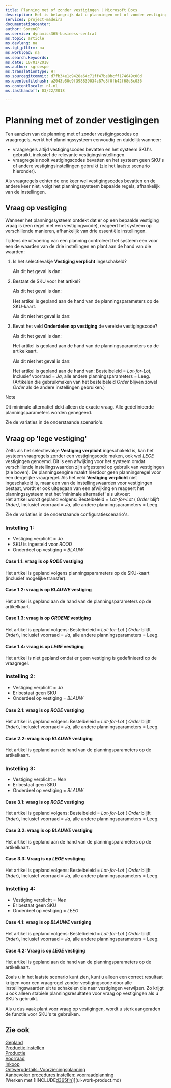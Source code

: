 ```yaml
---
title: Planning met of zonder vestigingen | Microsoft Docs
description: Het is belangrijk dat u planningen met of zonder vestigingscodes op vraagregels begrijpt.
services: project-madeira
documentationcenter: 
author: SorenGP
ms.service: dynamics365-business-central
ms.topic: article
ms.devlang: na
ms.tgt_pltfrm: na
ms.workload: na
ms.search.keywords: 
ms.date: 10/01/2018
ms.author: sgroespe
ms.translationtype: HT
ms.sourcegitcommit: d7fb34e1c9428a64c71ff47be8bcff174649c00d
ms.openlocfilehash: a2043b50e9f398839034c87e8f0fb42f68d8c036
ms.contentlocale: nl-nl
ms.lasthandoff: 03/22/2018

---
```

# <a name="planning-with-or-without-locations"></a>Planning met of zonder vestigingen
Ten aanzien van de planning met of zonder vestigingscodes op vraagregels, werkt het planningssysteem eenvoudig en duidelijk wanneer:  

-   vraagregels altijd vestigingscodes bevatten en het systeem SKU's gebruikt, inclusief de relevante vestigingsinstellingen.  
-   vraagregels nooit vestigingscodes bevatten en het systeem geen SKU's of andere vestigingsinstellingen gebruikt (zie het laatste scenario hieronder).  

Als vraagregels echter de ene keer wel vestigingscodes bevatten en de andere keer niet, volgt het planningssysteem bepaalde regels, afhankelijk van de instellingen.  

## <a name="demand-at-location"></a>Vraag op vestiging  
Wanneer het planningssysteem ontdekt dat er op een bepaalde vestiging vraag is (een regel met een vestigingscode), reageert het systeem op verschillende manieren, afhankelijk van drie essentiële instellingen.  

Tijdens de uitvoering van een planning controleert het systeem een voor een de waarden van de drie instellingen en plant aan de hand van die waarden:  

1.  Is het selectievakje **Vestiging verplicht** ingeschakeld?  

    Als dit het geval is dan:  

2.  Bestaat de SKU voor het artikel?  

    Als dit het geval is dan:  

    Het artikel is gepland aan de hand van de planningsparameters op de SKU-kaart.  

    Als dit niet het geval is dan:  

3.  Bevat het veld **Onderdelen op vestiging** de vereiste vestigingscode?  

    Als dit het geval is dan:  

    Het artikel is gepland aan de hand van de planningsparameters op de artikelkaart.  

    Als dit niet het geval is dan:  

    Het artikel is gepland aan de hand van: Bestelbeleid =  *Lot-for-Lot*, Inclusief voorraad =  *Ja*, alle andere planningsparameters = Leeg. (Artikelen die gebruikmaken van het bestelbeleid  *Order* blijven zowel  *Order* als de andere instellingen gebruiken.)  

> [!NOTE]  
>  Dit minimale alternatief dekt alleen de exacte vraag. Alle gedefinieerde planningsparameters worden genegeerd.  

Zie de variaties in de onderstaande scenario's.  

## <a name="demand-at-blank-location"></a>Vraag op 'lege vestiging'  
Zelfs als het selectievakje **Vestiging verplicht** ingeschakeld is, kan het systeem vraagregels zonder een vestigingscode maken, ook wel *LEGE* vestigingen genoemd. Dit is een afwijking voor het systeem omdat verschillende instellingswaarden zijn afgestemd op gebruik van vestigingen (zie boven). De planningsengine maakt hierdoor geen planningsregel voor een dergelijke vraagregel. Als het veld **Vestiging verplicht** niet ingeschakeld is, maar een van de instellingswaarden voor vestigingen bestaat, wordt er ook uitgegaan van een afwijking en reageert het planningssysteem met het 'minimale alternatief' als uitvoer:   
Het artikel wordt gepland volgens: Bestelbeleid =  *Lot-for-Lot* ( *Order* blijft *Order)*, Inclusief voorraad =  *Ja*, alle andere planningsparameters = Leeg.  

Zie de variaties in de onderstaande configuratiescenario's.  

### <a name="setup-1"></a>Instelling 1:  

-   Vestiging verplicht = *Ja*  
-   SKU is ingesteld voor  *ROOD*  
-   Onderdeel op vestiging =  *BLAUW*  

#### <a name="case-11-demand-is-at--red-location"></a>Case 1.1: vraag is op  *RODE* vestiging  

Het artikel is gepland volgens planningsparameters op de SKU-kaart (inclusief mogelijke transfer).  

#### <a name="case-12-demand-is-at--blue-location"></a>Case 1.2: vraag is op *BLAUWE* vestiging  

Het artikel is gepland aan de hand van de planningsparameters op de artikelkaart.  

#### <a name="case-13-demand-is-at--green-location"></a>Case 1.3: vraag is op  *GROENE* vestiging  

Het artikel is gepland volgens: Bestelbeleid =  *Lot-for-Lot* ( *Order* blijft  *Order*), Inclusief voorraad =  *Ja*, alle andere planningsparameters = Leeg.  

#### <a name="case-14-demand-is-at--blank-location"></a>Case 1.4: vraag is op *LEGE* vestiging  

Het artikel is niet gepland omdat er geen vestiging is gedefinieerd op de vraagregel.  

### <a name="setup-2"></a>Instelling 2:  

-   Vestiging verplicht = *Ja*  
-   Er bestaat geen SKU  
-   Onderdeel op vestiging =  *BLAUW*  

#### <a name="case-21-demand-is-at--red-location"></a>Case 2.1: vraag is op  *RODE* vestiging  

Het artikel is gepland volgens: Bestelbeleid =  *Lot-for-Lot* ( *Order* blijft  *Order*), Inclusief voorraad =  *Ja*, alle andere planningsparameters = Leeg.  

#### <a name="case-22-demand-is-at--blue-location"></a>Case 2.2: vraag is op *BLAUWE* vestiging  

Het artikel is gepland aan de hand van de planningsparameters op de artikelkaart.  

### <a name="setup-3"></a>Instelling 3:  

-   Vestiging verplicht = *Nee*  
-   Er bestaat geen SKU  
-   Onderdeel op vestiging =  *BLAUW*  

#### <a name="case-31-demand-is-at--red-location"></a>Case 3.1: vraag is op  *RODE* vestiging  

Het artikel is gepland volgens: Bestelbeleid =  *Lot-for-Lot* ( *Order* blijft  *Order*), Inclusief voorraad =  *Ja*, alle andere planningsparameters = Leeg.  

#### <a name="case-32-demand-is-at--blue-location"></a>Case 3.2: vraag is op *BLAUWE* vestiging  

Het artikel is gepland aan de hand van de planningsparameters op de artikelkaart.  

#### <a name="case-33-demand-is-at--blank-location"></a>Case 3.3: Vraag is op  *LEGE* vestiging  

Het artikel is gepland volgens: Bestelbeleid =  *Lot-for-Lot* ( *Order* blijft  *Order*), Inclusief voorraad =  *Ja*, alle andere planningsparameters = Leeg.  

### <a name="setup-4"></a>Instelling 4:  

-   Vestiging verplicht = *Nee*  
-   Er bestaat geen SKU  
-   Onderdeel op vestiging =  *LEEG*  

#### <a name="case-41-demand-is-at--blue-location"></a>Case 4.1: vraag is op  *BLAUWE* vestiging  

Het artikel is gepland volgens: Bestelbeleid =  *Lot-for-Lot* ( *Order* blijft  *Order*), Inclusief voorraad =  *Ja*, alle andere planningsparameters = Leeg.  

#### <a name="case-42-demand-is-at--blank-location"></a>Case 4.2: Vraag is op  *LEGE* vestiging  

Het artikel is gepland aan de hand van de planningsparameters op de artikelkaart.  

Zoals u in het laatste scenario kunt zien, kunt u alleen een correct resultaat krijgen voor een vraagregel zonder vestigingscode door alle instellingswaarden uit te schakelen die naar vestigingen verwijzen. Zo krijgt u ook alleen stabiele planningsresultaten voor vraag op vestigingen als u SKU's gebruikt.  

Als u dus vaak plant voor vraag op vestigingen, wordt u sterk aangeraden de functie voor SKU's te gebruiken.  

## <a name="see-also"></a>Zie ook
[Gepland](production-planning.md)    
[Productie instellen](production-configure-production-processes.md)  
[Productie](production-manage-manufacturing.md)    
[Voorraad](inventory-manage-inventory.md)  
[Inkoop](purchasing-manage-purchasing.md)  
[Ontwerpdetails: Voorzieningsplanning](design-details-supply-planning.md)   
[Aanbevolen procedures instellen: voorraadplanning](setup-best-practices-supply-planning.md)  
[Werken met [!INCLUDE[d365fin](includes/d365fin_md.md)]](ui-work-product.md)  

